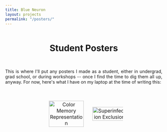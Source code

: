 ```yaml
---
title: Blue Neuron
layout: projects
permalink: "/posters/"
---
```


<div class="container-lg p-responsive" style="display:grid;">
  <div class="test" style="align: center">
    <div class="overflow-hidden">
			<h1 style="text-align:center;">Student Posters</h1><br>
			<p style="text-align: justify;">This is where I'll put any posters I made as a student, either in undergrad, grad school, or during workshops -- once I find the time to dig them all up, anyway. For now, here's what I have on my laptop at the time of writing this:
      </p>
			<br>
    </div>
  </div>
</div>
<center>
	<table style="width:50%;text-align: center;"> 
<thead>
  <tr>
    <td><a href="{{"/assets/gallery/posters/perky-1024x724.png" | relative_url}}"><img style="padding:3px;width:95%;" alt="Color Memory Representation" src="{{"/assets/gallery/posters/perky-1024x724.png" | relative_url}}"></a></td>
    <td><a href="{{"/assets/gallery/posters/Superinfection-Poster-Censored-1024x756.png" | relative_url}}"><img style="padding:3px;width:95%;" alt="Superinfection Exclusion" src="{{"/assets/gallery/posters/Superinfection-Poster-Censored-1024x756.png" | relative_url}}"></a></td>
  </tr>
</thead>
</table>
</center>
